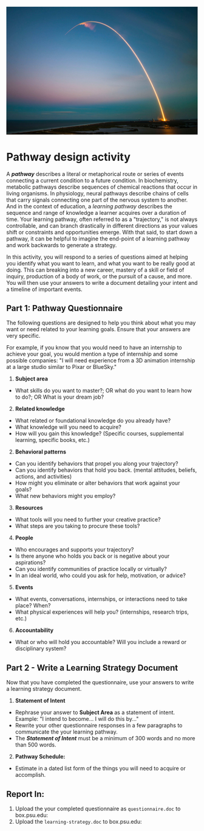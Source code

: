 ![Photograph of Space X Rocket Trail](/assets/spacex-71873.jpg)

# Pathway design activity

A **_pathway_** describes a literal or metaphorical route or series of events connecting a current condition to a future condition. In biochemistry, metabolic pathways describe sequences of chemical reactions that occur in living organisms. In physiology, neural pathways describe chains of cells that carry signals connecting one part of the nervous system to another. And in the context of education, a _learning pathway_ describes the sequence and range of knowledge a learner acquires over a duration of time. Your learning pathway, often referred to as a "trajectory," is not always controllable, and can branch drastically in different directions as your values shift or constraints and opportunities emerge. With that said, to start down a pathway, it can be helpful to imagine the end-point of a learning pathway and work backwards to generate a strategy.

In this activity, you will respond to a series of questions aimed at helping you identify what you want to learn, and what you want to be really good at doing. This can breaking into a new career, mastery of a skill or field of inquiry, production of a body of work, or the pursuit of a cause, and more. You will then use your answers to write a document detailing your intent and a timeline of important events.

## Part 1: Pathway Questionnaire

The following questions are designed to help you think about what you may want or need related to your learning goals. Ensure that your answers are very specific.

For example, if you know that you would need to have an internship to achieve your goal, you would mention a type of internship and some possible companies: "I will need experience from a 3D animation internship at a large studio similar to Pixar or BlueSky."

1. **Subject area**
  - What skills do you want to master?; OR what do you want to learn how to do?; OR What is your dream job?
2. **Related knowledge**
  - What related or foundational knowledge do you already have?
  - What knowledge will you need to acquire?
  - How will you gain this knowledge? (Specific courses, supplemental learning, specific books, etc.)
2. **Behavioral patterns**
  - Can you identify behaviors that propel you along your trajectory?
  - Can you identify behaviors that hold you back. (mental attitudes, beliefs, actions, and activities)
  - How might you eliminate or alter behaviors that work against your goals?
  - What new behaviors might you employ?
3. **Resources**
  - What tools will you need to further your creative practice?
  - What steps are you taking to procure these tools?
4. **People**
  - Who encourages and supports your trajectory?
  - Is there anyone who holds you back or is negative about your aspirations?
  - Can you identify communities of practice locally or virtually?
  - In an ideal world, who could you ask for help, motivation, or advice?
5. **Events**
  - What events, conversations, internships,  or interactions need to take place? When?
  - What physical experiences will help you? (internships, research trips, etc.)
6. **Accountability**
  - What or who will hold you accountable? Will you include a reward or disciplinary system?

  
## Part 2 - Write a Learning Strategy Document

Now that you have completed the questionnaire, use your answers to write a learning strategy document.

1. **Statement of Intent**
  - Rephrase your answer to **Subject Area** as a statement of intent. Example: "I intend to become... I will do this by..."
  - Rewrite your other questionnaire responses in a few paragraphs to communicate the your learning pathway.
  - The **_Statement of Intent_** must be a minimum of 300 words and no more than 500 words.
2. **Pathway Schedule:**
  - Estimate in a dated list form of the things you will need to acquire or accomplish.
  
## Report In:

1. Upload the your completed questionnaire as `questionnaire.doc` to box.psu.edu:
2. Upload the `learning-strategy.doc` to box.psu.edu:
